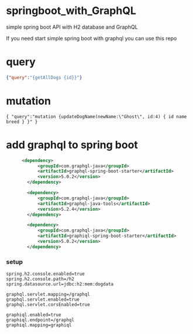 # springboot_with_GraphQL
simple spring boot API with H2 database and GraphQL

If you need start simple spring boot with graphql you can use this repo



# query

```json
{"query":"{getAllDogs {id}}"}
```

# mutation
```
{ "query":"mutation {updateDogName(newName:\"Ghost\", id:4) { id name breed } }" }

```


# add graphql to spring boot

```xml
      <dependency>
            <groupId>com.graphql-java</groupId>
            <artifactId>graphql-spring-boot-starter</artifactId>
            <version>5.0.2</version>
        </dependency>

        <dependency>
            <groupId>com.graphql-java</groupId>
            <artifactId>graphql-java-tools</artifactId>
            <version>5.2.4</version>
        </dependency>

        <dependency>
            <groupId>com.graphql-java</groupId>
            <artifactId>graphiql-spring-boot-starter</artifactId>
            <version>5.0.2</version>
        </dependency>
```

### setup

```
spring.h2.console.enabled=true
spring.h2.console.path=/h2
spring.datasource.url=jdbc:h2:mem:dogdata

graphql.servlet.mapping=/graphql
graphql.servlet.enabled=true
graphql.servlet.corsEnabled=true

graphiql.enabled=true
graphiql.endpoint=/graphql
graphiql.mapping=graphiql
```
